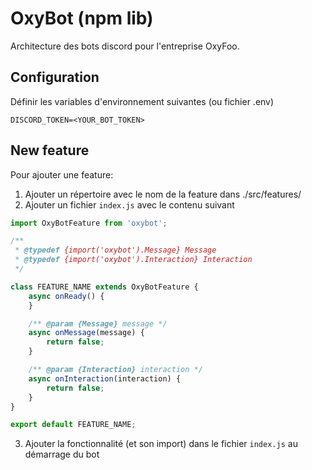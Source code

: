 # OxyBot (npm lib)

Architecture des bots discord pour l'entreprise OxyFoo.

## Configuration

Définir les variables d'environnement suivantes (ou fichier .env)
```
DISCORD_TOKEN=<YOUR_BOT_TOKEN>
```

## New feature

Pour ajouter une feature:

1. Ajouter un répertoire avec le nom de la feature dans ./src/features/
2. Ajouter un fichier `index.js` avec le contenu suivant

```js
import OxyBotFeature from 'oxybot';

/**
 * @typedef {import('oxybot').Message} Message
 * @typedef {import('oxybot').Interaction} Interaction
 */

class FEATURE_NAME extends OxyBotFeature {
    async onReady() {
    }

    /** @param {Message} message */
    async onMessage(message) {
        return false;
    }

    /** @param {Interaction} interaction */
    async onInteraction(interaction) {
        return false;
    }
}

export default FEATURE_NAME;
```

3. Ajouter la fonctionnalité (et son import) dans le fichier `index.js` au démarrage du bot

